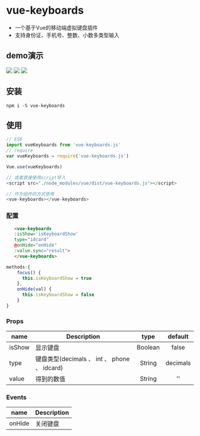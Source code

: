 # vue-keyboards



- 一个基于Vue的移动端虚拟键盘插件
- 支持身份证、手机号、整数、小数多类型输入

## demo演示

![](https://user-gold-cdn.xitu.io/2018/5/30/163b04fd6743ebc6?w=424&h=752&f=gif&s=77556)
![](https://user-gold-cdn.xitu.io/2018/5/30/163b04ff365abcfd?w=424&h=752&f=gif&s=61069)
![](https://user-gold-cdn.xitu.io/2018/5/30/163b0500d63160f7?w=424&h=752&f=gif&s=57327)

## 安装

```JS
npm i -S vue-keyboards
```

## 使用

```js
// ES6
import vueKeyboards from 'vue-keyboards.js'
// require
var vueKeyboards = require('vue-keyboards.js')

Vue.use(vueKeyboards)

// 或者直接使用script导入
<script src="./node_modules/vue/dist/vue-keyboards.js"></script>

// 作为组件的方式使用
<vue-keyboards></vue-keyboards>
```

### 配置

```html
   <vue-keyboards 
   :isShow='isKeyboardShow' 
   type="idcard" 
   @onHide="onHide" 
   :value.sync="result">
   </vue-keyboards>
```

```javascript
methods:{
    focus() {
      this.isKeyboardShow = true
    },
    onHide(val) {
      this.isKeyboardShow = false
    }
}
```

### Props

|    name    |    Description   |   type   |default|
| -----------------  | ---------------- | :--------: | :----------: |
| isShow       | 显示键盘 |Boolean| false
| type        | 键盘类型(decimals 、 int 、 phone 、 idcard) |String | decimals
| value        | 得到的数值 |String | ''


### Events

| name | Description   |
| :--------:   | -----  |
|    onHide    |  关闭键盘